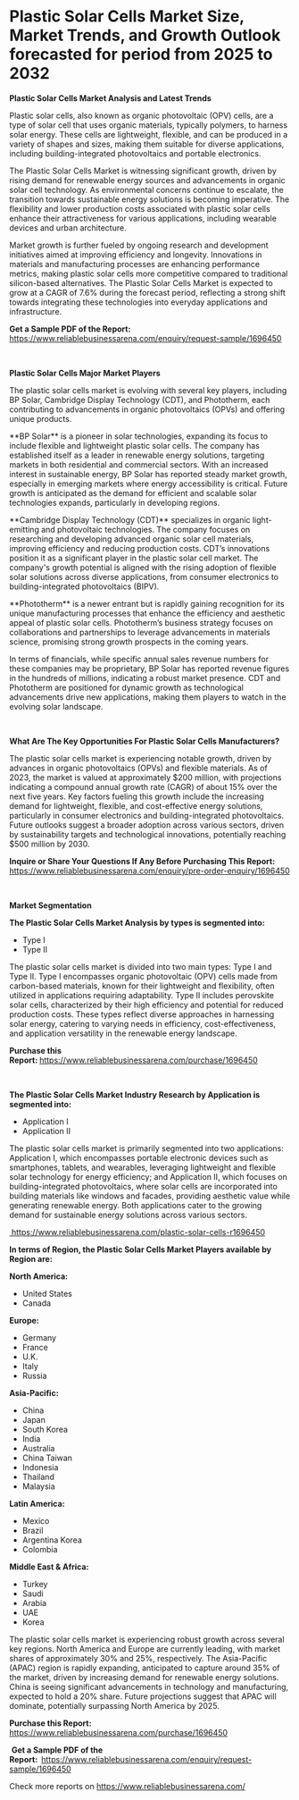 <p><h1>Plastic Solar Cells Market Size, Market Trends, and Growth Outlook forecasted for period from 2025 to 2032</h1></p><p><strong>Plastic Solar Cells Market Analysis and Latest Trends</strong></p>
<p><p>Plastic solar cells, also known as organic photovoltaic (OPV) cells, are a type of solar cell that uses organic materials, typically polymers, to harness solar energy. These cells are lightweight, flexible, and can be produced in a variety of shapes and sizes, making them suitable for diverse applications, including building-integrated photovoltaics and portable electronics.</p><p>The Plastic Solar Cells Market is witnessing significant growth, driven by rising demand for renewable energy sources and advancements in organic solar cell technology. As environmental concerns continue to escalate, the transition towards sustainable energy solutions is becoming imperative. The flexibility and lower production costs associated with plastic solar cells enhance their attractiveness for various applications, including wearable devices and urban architecture.</p><p>Market growth is further fueled by ongoing research and development initiatives aimed at improving efficiency and longevity. Innovations in materials and manufacturing processes are enhancing performance metrics, making plastic solar cells more competitive compared to traditional silicon-based alternatives. The Plastic Solar Cells Market is expected to grow at a CAGR of 7.6% during the forecast period, reflecting a strong shift towards integrating these technologies into everyday applications and infrastructure.</p></p>
<p><strong>Get a Sample PDF of the Report:&nbsp;</strong> <a href="https://www.reliablebusinessarena.com/enquiry/request-sample/1696450?utm_campaign=3515&utm_medium=2&utm_source=Github&utm_content=ia&utm_term=27032025&utm_id=plastic-solar-cells">https://www.reliablebusinessarena.com/enquiry/request-sample/1696450</a></p>
<p>&nbsp;</p>
<p><strong>Plastic Solar Cells Major Market Players</strong></p>
<p><p>The plastic solar cells market is evolving with several key players, including BP Solar, Cambridge Display Technology (CDT), and Phototherm, each contributing to advancements in organic photovoltaics (OPVs) and offering unique products.</p><p>**BP Solar** is a pioneer in solar technologies, expanding its focus to include flexible and lightweight plastic solar cells. The company has established itself as a leader in renewable energy solutions, targeting markets in both residential and commercial sectors. With an increased interest in sustainable energy, BP Solar has reported steady market growth, especially in emerging markets where energy accessibility is critical. Future growth is anticipated as the demand for efficient and scalable solar technologies expands, particularly in developing regions.</p><p>**Cambridge Display Technology (CDT)** specializes in organic light-emitting and photovoltaic technologies. The company focuses on researching and developing advanced organic solar cell materials, improving efficiency and reducing production costs. CDT’s innovations position it as a significant player in the plastic solar cell market. The company's growth potential is aligned with the rising adoption of flexible solar solutions across diverse applications, from consumer electronics to building-integrated photovoltaics (BIPV).</p><p>**Phototherm** is a newer entrant but is rapidly gaining recognition for its unique manufacturing processes that enhance the efficiency and aesthetic appeal of plastic solar cells. Phototherm’s business strategy focuses on collaborations and partnerships to leverage advancements in materials science, promising strong growth prospects in the coming years.</p><p>In terms of financials, while specific annual sales revenue numbers for these companies may be proprietary, BP Solar has reported revenue figures in the hundreds of millions, indicating a robust market presence. CDT and Phototherm are positioned for dynamic growth as technological advancements drive new applications, making them players to watch in the evolving solar landscape.</p></p>
<p>&nbsp;</p>
<p><strong>What Are The Key Opportunities For Plastic Solar Cells Manufacturers?</strong></p>
<p><p>The plastic solar cells market is experiencing notable growth, driven by advances in organic photovoltaics (OPVs) and flexible materials. As of 2023, the market is valued at approximately $200 million, with projections indicating a compound annual growth rate (CAGR) of about 15% over the next five years. Key factors fueling this growth include the increasing demand for lightweight, flexible, and cost-effective energy solutions, particularly in consumer electronics and building-integrated photovoltaics. Future outlooks suggest a broader adoption across various sectors, driven by sustainability targets and technological innovations, potentially reaching $500 million by 2030.</p></p>
<p><strong>Inquire or Share Your Questions If Any Before Purchasing This Report:</strong> <a href="https://www.reliablebusinessarena.com/enquiry/pre-order-enquiry/1696450?utm_campaign=3515&utm_medium=2&utm_source=Github&utm_content=ia&utm_term=27032025&utm_id=plastic-solar-cells">https://www.reliablebusinessarena.com/enquiry/pre-order-enquiry/1696450</a></p>
<p>&nbsp;</p>
<p><strong>Market Segmentation</strong></p>
<p><strong>The Plastic Solar Cells Market Analysis by types is segmented into:</strong></p>
<p><ul><li>Type I</li><li>Type II</li></ul></p>
<p><p>The plastic solar cells market is divided into two main types: Type I and Type II. Type I encompasses organic photovoltaic (OPV) cells made from carbon-based materials, known for their lightweight and flexibility, often utilized in applications requiring adaptability. Type II includes perovskite solar cells, characterized by their high efficiency and potential for reduced production costs. These types reflect diverse approaches in harnessing solar energy, catering to varying needs in efficiency, cost-effectiveness, and application versatility in the renewable energy landscape.</p></p>
<p><strong>Purchase this Report:&nbsp;</strong><a href="https://www.reliablebusinessarena.com/purchase/1696450?utm_campaign=3515&utm_medium=2&utm_source=Github&utm_content=ia&utm_term=27032025&utm_id=plastic-solar-cells">https://www.reliablebusinessarena.com/purchase/1696450</a></p>
<p>&nbsp;</p>
<p><strong>The Plastic Solar Cells Market Industry Research by Application is segmented into:</strong></p>
<p><ul><li>Application I</li><li>Application II</li></ul></p>
<p><p>The plastic solar cells market is primarily segmented into two applications: Application I, which encompasses portable electronic devices such as smartphones, tablets, and wearables, leveraging lightweight and flexible solar technology for energy efficiency; and Application II, which focuses on building-integrated photovoltaics, where solar cells are incorporated into building materials like windows and facades, providing aesthetic value while generating renewable energy. Both applications cater to the growing demand for sustainable energy solutions across various sectors.</p></p>
<p><a href="https://www.reliablebusinessarena.com/plastic-solar-cells-r1696450?utm_campaign=3515&utm_medium=2&utm_source=Github&utm_content=ia&utm_term=27032025&utm_id=plastic-solar-cells">&nbsp;https://www.reliablebusinessarena.com/plastic-solar-cells-r1696450</a></p>
<p><strong>In terms of Region, the Plastic Solar Cells Market Players available by Region are:</strong></p>
<p>
    <p> <strong> North America: </strong>
        <ul>
            <li>United States</li>
            <li>Canada</li>
        </ul>
        </p> 
    <p> <strong> Europe: </strong>
        <ul>
            <li>Germany</li>
            <li>France</li>
            <li>U.K.</li>
            <li>Italy</li>
            <li>Russia</li>
        </ul>
        </p> 
    <p> <strong> Asia-Pacific: </strong>
        <ul>
            <li>China</li>
            <li>Japan</li>
            <li>South Korea</li>
            <li>India</li>
            <li>Australia</li>
            <li>China Taiwan</li>
            <li>Indonesia</li>
            <li>Thailand</li>
            <li>Malaysia</li>
        </ul>
        </p> 
    <p> <strong> Latin America: </strong>
        <ul>
            <li>Mexico</li>
            <li>Brazil</li>
            <li>Argentina Korea</li>
            <li>Colombia</li>
        </ul>
        </p> 
    <p> <strong> Middle East & Africa: </strong>
        <ul>
            <li>Turkey</li>
            <li>Saudi</li>
            <li>Arabia</li>
            <li>UAE</li>
            <li>Korea</li>
        </ul>
    </p>
    </p>
<p><p>The plastic solar cells market is experiencing robust growth across several key regions. North America and Europe are currently leading, with market shares of approximately 30% and 25%, respectively. The Asia-Pacific (APAC) region is rapidly expanding, anticipated to capture around 35% of the market, driven by increasing demand for renewable energy solutions. China is seeing significant advancements in technology and manufacturing, expected to hold a 20% share. Future projections suggest that APAC will dominate, potentially surpassing North America by 2025.</p></p>
<p><strong>Purchase this Report: </strong><a href="https://www.reliablebusinessarena.com/purchase/1696450?utm_campaign=3515&utm_medium=2&utm_source=Github&utm_content=ia&utm_term=27032025&utm_id=plastic-solar-cells">https://www.reliablebusinessarena.com/purchase/1696450</a></p>
<p>&nbsp;<strong>Get a Sample PDF of the Report:&nbsp;&nbsp;</strong><a href="https://www.reliablebusinessarena.com/enquiry/request-sample/1696450?utm_campaign=3515&utm_medium=2&utm_source=Github&utm_content=ia&utm_term=27032025&utm_id=plastic-solar-cells">https://www.reliablebusinessarena.com/enquiry/request-sample/1696450</a></p>
<p><strong></strong></p>
<p>Check more reports on <a href="https://www.reliablebusinessarena.com/?utm_campaign=3515&utm_medium=2&utm_source=Github&utm_content=ia&utm_term=27032025&utm_id=plastic-solar-cells">https://www.reliablebusinessarena.com/</a></p>